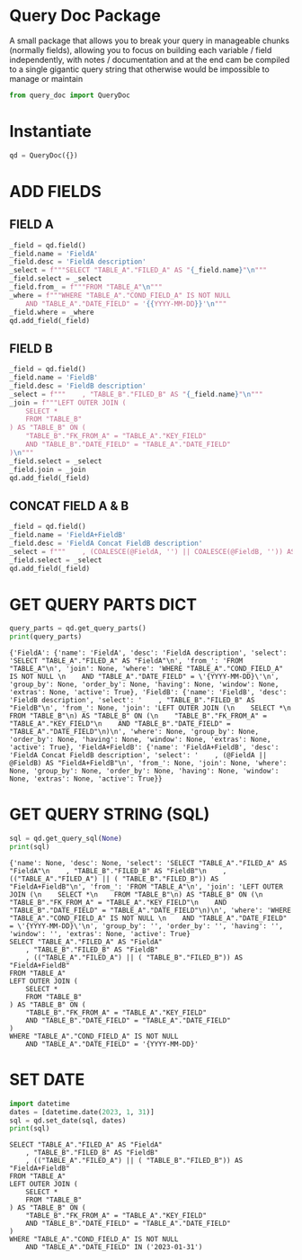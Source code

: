 # Query Doc Package

A small package that allows you to break your query in manageable chunks (normally fields), allowing you to focus on building each variable / field independently, with notes / documentation and at the end cam be compiled to a single gigantic query string that otherwise would be impossible to manage or maintain


```python
from query_doc import QueryDoc
```

# Instantiate


```python
qd = QueryDoc({})
```

# ADD FIELDS

## FIELD A


```python
_field = qd.field()
_field.name = 'FieldA'
_field.desc = 'FieldA description'
_select = f"""SELECT "TABLE_A"."FILED_A" AS "{_field.name}"\n"""
_field.select = _select
_field.from_ = f"""FROM "TABLE_A"\n"""
_where = f"""WHERE "TABLE_A"."COND_FIELD_A" IS NOT NULL 
    AND "TABLE_A"."DATE_FIELD" = '{{YYYY-MM-DD}}'\n"""
_field.where = _where
qd.add_field(_field)
```

## FIELD B


```python
_field = qd.field()
_field.name = 'FieldB'
_field.desc = 'FieldB description'
_select = f"""    , "TABLE_B"."FILED_B" AS "{_field.name}"\n"""
_join = f"""LEFT OUTER JOIN (
    SELECT *
    FROM "TABLE_B"
) AS "TABLE_B" ON (
    "TABLE_B"."FK_FROM_A" = "TABLE_A"."KEY_FIELD"
    AND "TABLE_B"."DATE_FIELD" = "TABLE_A"."DATE_FIELD"
)\n"""
_field.select = _select
_field.join = _join
qd.add_field(_field)
```

## CONCAT FIELD A & B


```python
_field = qd.field()
_field.name = 'FieldA+FieldB'
_field.desc = 'FieldA Concat FieldB description'
_select = f"""    , (COALESCE(@FieldA, '') || COALESCE(@FieldB, '')) AS "{_field.name}"\n"""
_field.select = _select
qd.add_field(_field)
```

# GET QUERY PARTS DICT


```python
query_parts = qd.get_query_parts()
print(query_parts)
```

    {'FieldA': {'name': 'FieldA', 'desc': 'FieldA description', 'select': 'SELECT "TABLE_A"."FILED_A" AS "FieldA"\n', 'from_': 'FROM "TABLE_A"\n', 'join': None, 'where': 'WHERE "TABLE_A"."COND_FIELD_A" IS NOT NULL \n    AND "TABLE_A"."DATE_FIELD" = \'{YYYY-MM-DD}\'\n', 'group_by': None, 'order_by': None, 'having': None, 'window': None, 'extras': None, 'active': True}, 'FieldB': {'name': 'FieldB', 'desc': 'FieldB description', 'select': '    , "TABLE_B"."FILED_B" AS "FieldB"\n', 'from_': None, 'join': 'LEFT OUTER JOIN (\n    SELECT *\n    FROM "TABLE_B"\n) AS "TABLE_B" ON (\n    "TABLE_B"."FK_FROM_A" = "TABLE_A"."KEY_FIELD"\n    AND "TABLE_B"."DATE_FIELD" = "TABLE_A"."DATE_FIELD"\n)\n', 'where': None, 'group_by': None, 'order_by': None, 'having': None, 'window': None, 'extras': None, 'active': True}, 'FieldA+FieldB': {'name': 'FieldA+FieldB', 'desc': 'FieldA Concat FieldB description', 'select': '    , (@FieldA || @FieldB) AS "FieldA+FieldB"\n', 'from_': None, 'join': None, 'where': None, 'group_by': None, 'order_by': None, 'having': None, 'window': None, 'extras': None, 'active': True}}
    

# GET QUERY STRING (SQL)


```python
sql = qd.get_query_sql(None)
print(sql)
```

    {'name': None, 'desc': None, 'select': 'SELECT "TABLE_A"."FILED_A" AS "FieldA"\n    , "TABLE_B"."FILED_B" AS "FieldB"\n    , (("TABLE_A"."FILED_A") || ( "TABLE_B"."FILED_B")) AS "FieldA+FieldB"\n', 'from_': 'FROM "TABLE_A"\n', 'join': 'LEFT OUTER JOIN (\n    SELECT *\n    FROM "TABLE_B"\n) AS "TABLE_B" ON (\n    "TABLE_B"."FK_FROM_A" = "TABLE_A"."KEY_FIELD"\n    AND "TABLE_B"."DATE_FIELD" = "TABLE_A"."DATE_FIELD"\n)\n', 'where': 'WHERE "TABLE_A"."COND_FIELD_A" IS NOT NULL \n    AND "TABLE_A"."DATE_FIELD" = \'{YYYY-MM-DD}\'\n', 'group_by': '', 'order_by': '', 'having': '', 'window': '', 'extras': None, 'active': True}
    SELECT "TABLE_A"."FILED_A" AS "FieldA"
        , "TABLE_B"."FILED_B" AS "FieldB"
        , (("TABLE_A"."FILED_A") || ( "TABLE_B"."FILED_B")) AS "FieldA+FieldB"
    FROM "TABLE_A"
    LEFT OUTER JOIN (
        SELECT *
        FROM "TABLE_B"
    ) AS "TABLE_B" ON (
        "TABLE_B"."FK_FROM_A" = "TABLE_A"."KEY_FIELD"
        AND "TABLE_B"."DATE_FIELD" = "TABLE_A"."DATE_FIELD"
    )
    WHERE "TABLE_A"."COND_FIELD_A" IS NOT NULL 
        AND "TABLE_A"."DATE_FIELD" = '{YYYY-MM-DD}'
    
    

# SET DATE


```python
import datetime
dates = [datetime.date(2023, 1, 31)]
sql = qd.set_date(sql, dates)
print(sql)
```

    SELECT "TABLE_A"."FILED_A" AS "FieldA"
        , "TABLE_B"."FILED_B" AS "FieldB"
        , (("TABLE_A"."FILED_A") || ( "TABLE_B"."FILED_B")) AS "FieldA+FieldB"
    FROM "TABLE_A"
    LEFT OUTER JOIN (
        SELECT *
        FROM "TABLE_B"
    ) AS "TABLE_B" ON (
        "TABLE_B"."FK_FROM_A" = "TABLE_A"."KEY_FIELD"
        AND "TABLE_B"."DATE_FIELD" = "TABLE_A"."DATE_FIELD"
    )
    WHERE "TABLE_A"."COND_FIELD_A" IS NOT NULL 
        AND "TABLE_A"."DATE_FIELD" IN ('2023-01-31')
    
    


```python

```
